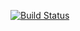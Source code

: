 [![Build Status](https://circleci.com/gh/braintwyster/TestCircleCI.svg?style=svg)](https://circleci.com/gh/braintwyster/TestCircleCI)
